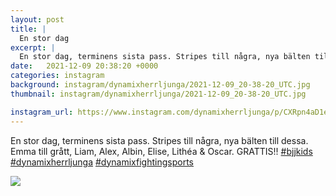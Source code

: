 ```yaml
---
layout: post
title: |
  En stor dag
excerpt: |
  En stor dag, terminens sista pass. Stripes till några, nya bälten till dessa. Emma till grått, Liam, Alex, Albin, Elise, Lithéa & Oscar. GRATTIS!!   
date:   2021-12-09 20:38:20 +0000
categories: instagram
background: instagram/dynamixherrljunga/2021-12-09_20-38-20_UTC.jpg
thumbnail: instagram/dynamixherrljunga/2021-12-09_20-38-20_UTC.jpg

instagram_url: https://www.instagram.com/dynamixherrljunga/p/CXRpn4aD1ee
---
```

En stor dag, terminens sista pass. Stripes till några, nya bälten till dessa. Emma till grått, Liam, Alex, Albin, Elise, Lithéa & Oscar. GRATTIS!! [#bjjkids](https://www.instagram.com/explore/tags/bjjkids/) [#dynamixherrljunga](https://www.instagram.com/explore/tags/dynamixherrljunga/) [#dynamixfightingsports](https://www.instagram.com/explore/tags/dynamixfightingsports/)



<img src='{{ site.baseurl }}/instagram/dynamixherrljunga/2021-12-09_20-38-20_UTC.jpg' class='img-fluid' />

